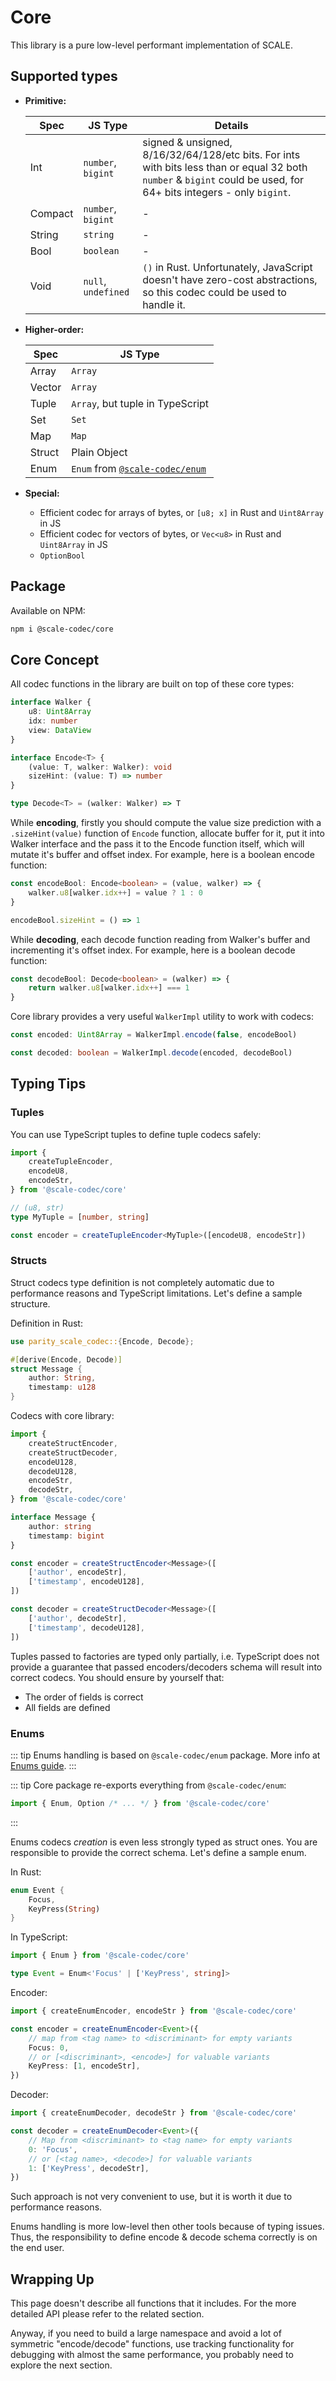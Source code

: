 # Core

This library is a pure low-level performant implementation of SCALE.

## Supported types

-   **Primitive:**

    | Spec    | JS Type             | Details                                                                                                                                                             |
    | ------- | ------------------- | ------------------------------------------------------------------------------------------------------------------------------------------------------------------- |
    | Int     | `number`, `bigint`  | signed & unsigned, 8/16/32/64/128/etc bits. For ints with bits less than or equal 32 both `number` & `bigint` could be used, for 64+ bits integers - only `bigint`. |
    | Compact | `number`, `bigint`  | -                                                                                                                                                                   |
    | String  | `string`            | -                                                                                                                                                                   |
    | Bool    | `boolean`           | -                                                                                                                                                                   |
    | Void    | `null`, `undefined` | `()` in Rust. Unfortunately, JavaScript doesn't have zero-cost abstractions, so this codec could be used to handle it.                                              |

-   **Higher-order:**

    | Spec   | JS Type                                        |
    | ------ | ---------------------------------------------- |
    | Array  | `Array`                                        |
    | Vector | `Array`                                        |
    | Tuple  | `Array`, but tuple in TypeScript               |
    | Set    | `Set`                                          |
    | Map    | `Map`                                          |
    | Struct | Plain Object                                   |
    | Enum   | `Enum` from [`@scale-codec/enum`](/guide/enum) |

-   **Special:**

    -   Efficient codec for arrays of bytes, or `[u8; x]` in Rust and `Uint8Array` in JS
    -   Efficient codec for vectors of bytes, or `Vec<u8>` in Rust and `Uint8Array` in JS
    -   `OptionBool`

## Package

Available on NPM:

```bash
npm i @scale-codec/core
```

## Core Concept

All codec functions in the library are built on top of these core types:

```ts
interface Walker {
    u8: Uint8Array
    idx: number
    view: DataView
}

interface Encode<T> {
    (value: T, walker: Walker): void
    sizeHint: (value: T) => number
}

type Decode<T> = (walker: Walker) => T
```

While **encoding**, firstly you should compute the value size prediction with a `.sizeHint(value)` function of `Encode` function, allocate buffer for it, put it into Walker interface and the pass it to the Encode function itself, which will mutate it's buffer and offset index. For example, here is a boolean encode function:

```ts
const encodeBool: Encode<boolean> = (value, walker) => {
    walker.u8[walker.idx++] = value ? 1 : 0
}

encodeBool.sizeHint = () => 1
```

While **decoding**, each decode function reading from Walker's buffer and incrementing it's offset index. For example, here is a boolean decode function:

```ts
const decodeBool: Decode<boolean> = (walker) => {
    return walker.u8[walker.idx++] === 1
}
```

Core library provides a very useful `WalkerImpl` utility to work with codecs:

```ts
const encoded: Uint8Array = WalkerImpl.encode(false, encodeBool)

const decoded: boolean = WalkerImpl.decode(encoded, decodeBool)
```

## Typing Tips

### Tuples

You can use TypeScript tuples to define tuple codecs safely:

```ts
import {
    createTupleEncoder,
    encodeU8,
    encodeStr,
} from '@scale-codec/core'

// (u8, str)
type MyTuple = [number, string]

const encoder = createTupleEncoder<MyTuple>([encodeU8, encodeStr])
```

### Structs

Struct codecs type definition is not completely automatic due to performance reasons and TypeScript limitations. Let's define a sample structure.

Definition in Rust:

```rust
use parity_scale_codec::{Encode, Decode};

#[derive(Encode, Decode)]
struct Message {
    author: String,
    timestamp: u128
}
```

Codecs with core library:

```ts
import {
    createStructEncoder,
    createStructDecoder,
    encodeU128,
    decodeU128,
    encodeStr,
    decodeStr,
} from '@scale-codec/core'

interface Message {
    author: string
    timestamp: bigint
}

const encoder = createStructEncoder<Message>([
    ['author', encodeStr],
    ['timestamp', encodeU128],
])

const decoder = createStructDecoder<Message>([
    ['author', decodeStr],
    ['timestamp', decodeU128],
])
```

Tuples passed to factories are typed only partially, i.e. TypeScript does not provide a guarantee that passed encoders/decoders schema will result into correct codecs. You should ensure by yourself that:

-   The order of fields is correct
-   All fields are defined

### Enums

::: tip
Enums handling is based on `@scale-codec/enum` package. More info at [Enums guide](./enum.md).
:::

::: tip
Core package re-exports everything from `@scale-codec/enum`:

```ts
import { Enum, Option /* ... */ } from '@scale-codec/core'
```

:::

Enums codecs _creation_ is even less strongly typed as struct ones. You are responsible to provide the correct schema. Let's define a sample enum.

In Rust:

```rust
enum Event {
    Focus,
    KeyPress(String)
}
```

In TypeScript:

```ts
import { Enum } from '@scale-codec/core'

type Event = Enum<'Focus' | ['KeyPress', string]>
```

Encoder:

```ts
import { createEnumEncoder, encodeStr } from '@scale-codec/core'

const encoder = createEnumEncoder<Event>({
    // map from <tag name> to <discriminant> for empty variants
    Focus: 0,
    // or [<discriminant>, <encode>] for valuable variants
    KeyPress: [1, encodeStr],
})
```

Decoder:

```ts
import { createEnumDecoder, decodeStr } from '@scale-codec/core'

const decoder = createEnumDecoder<Event>({
    // Map from <discriminant> to <tag name> for empty variants
    0: 'Focus',
    // or [<tag name>, <decode>] for valuable variants
    1: ['KeyPress', decodeStr],
})
```

Such approach is not very convenient to use, but it is worth it due to performance reasons.

Enums handling is more low-level then other tools because of typing issues. Thus, the responsibility to define encode & decode schema correctly is on the end user.

## Wrapping Up

This page doesn't describe all functions that it includes. For the more detailed API please refer to the related section.

Anyway, if you need to build a large namespace and avoid a lot of symmetric "encode/decode" functions, use tracking functionality for debugging with almost the same performance, you probably need to explore the next section.
